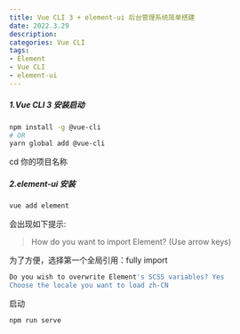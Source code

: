 ```yaml
---
title: Vue CLI 3 + element-ui 后台管理系统简单搭建
date: 2022.3.29
description:  
categories: Vue CLI
tags:
- Element
- Vue CLI
- element-ui
---
```



#####  1.Vue CLI 3 安装启动

```bash
npm install -g @vue-cli
# OR
yarn global add @vue-cli
```

cd 你的项目名称 

#####  2.element-ui 安装

```bash
vue add element
```

会出现如下提示:

> How do you want to import Element? (Use arrow keys)

为了方便，选择第一个全局引用：fully import
```bash
Do you wish to overwrite Element's SCSS variables? Yes
Choose the locale you want to load zh-CN
```

启动

```bash
npm run serve
```